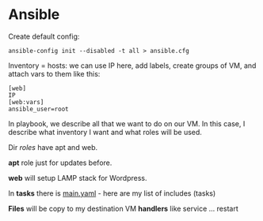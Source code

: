 # Ansible
Create default config:
```
ansible-config init --disabled -t all > ansible.cfg
```

Inventory = hosts: we can use IP here, add labels, create groups of VM, and attach vars to them like this:
```
[web]
IP
[web:vars]
ansible_user=root
```
In playbook, we describe all that we want to do on our VM. In this case, I describe what inventory I want and what roles will be used. 

Dir *roles* have apt and web. 

**apt** role just for updates before. 

**web** will setup LAMP stack for Wordpress.


In **tasks** there is [main.yaml](https://github.com/popilmv/ansible/blob/main/roles/web/tasks/main.yaml) - here are my list of includes (tasks)


**Files** will be copy to my destination VM 
**handlers** like service ... restart

